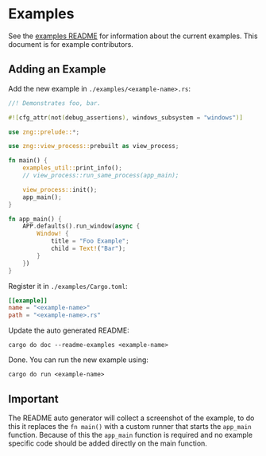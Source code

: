 # Examples

See the [examples README](../examples/README.md) for information about the current examples. This document is for example contributors.

## Adding an Example

Add the new example in `./examples/<example-name>.rs`:

```rust
//! Demonstrates foo, bar.

#![cfg_attr(not(debug_assertions), windows_subsystem = "windows")]

use zng::prelude::*;

use zng::view_process::prebuilt as view_process;

fn main() {
    examples_util::print_info();
    // view_process::run_same_process(app_main);

    view_process::init();
    app_main();
}

fn app_main() {
    APP.defaults().run_window(async {
        Window! {
            title = "Foo Example";
            child = Text!("Bar");
        }
    })
}
```

Register it in `./examples/Cargo.toml`:

```toml
[[example]]
name = "<example-name>"
path = "<example-name>.rs"
```

Update the auto generated README:

```console
cargo do doc --readme-examples <example-name>
```

Done. You can run the new example using:

```console
cargo do run <example-name>
```

## Important

The README auto generator will collect a screenshot of the example, to do this it replaces the `fn main()` with a custom runner
that starts the `app_main` function. Because of this the `app_main` function is required and no example specific code should be 
added directly on the main function.